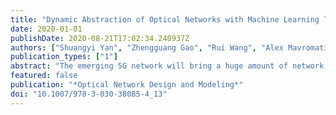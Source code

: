 ```yaml
---
title: "Dynamic Abstraction of Optical Networks with Machine Learning Technologies"
date: 2020-01-01
publishDate: 2020-08-21T17:02:34.240937Z
authors: ["Shuangyi Yan", "Zhengguang Gao", "Rui Wang", "Alex Mavromatis", "Reza Nejabati", "Dimitra Simeonidou"]
publication_types: ["1"]
abstract: "The emerging 5G network will bring a huge amount of network traffic with big variations to optical transport networks. Software-defined optical networks and network function virtualization contribute to the vision for future programmable, disaggregated, and dynamic optical networks. Future optical networks will be more dynamic in network functions and network services, with high-frequency network re-configurations. Optical connections will last shorter than that of the static optical networks. It’s straightforward that Programmable optical hardware will require a reduced link margin to improve the hardware utilization. To configure network dynamically, real-time network abstractions are required for both current links and available-for-deploy links. The former abstraction guarantees the established links not be interfered by the newly established link while the latter abstraction provides information for intelligent network planning. In this talk, we use machine-learning technologies to process the collected monitoring data in a field-trial testbed to abstract performances of multiple optical channels. Based on the abstract information, a new channel can be established with maximum performance and minimized interference on the current signals. We demonstrated the dynamic network abstraction over a 563.4-km field-trial testbed for 8 dynamic optical channels with 32 Gbaud Nyquist PM-16QAM signals. The work can be further extended to support complex optical networks."
featured: false
publication: "*Optical Network Design and Modeling*"
doi: "10.1007/978-3-030-38085-4_13"
---
```


